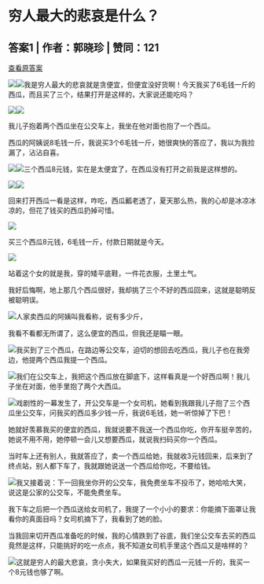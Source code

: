 # 穷人最大的悲哀是什么？

## 答案1 | 作者：郭晓珍 | 赞同：121

[查看原答案](https://www.zhihu.com/question/650473711/answer/1924120537279476994)

![](https://pic1.zhimg.com/50/v2-16aa3e39eb9a6b76ff1ea2b266c12ae3_720w.jpg?source=1def8aca)![](https://pic1.zhimg.com/80/v2-16aa3e39eb9a6b76ff1ea2b266c12ae3_720w.webp?source=1def8aca)我是穷人最大的悲哀就是贪便宜，但便宜没好货啊！今天我买了6毛钱一斤的西瓜，而且买了三个，结果打开是这样的，大家说还能吃吗？

  

![](https://picx.zhimg.com/50/v2-ebe02cab89e9c147dcb7258b8b987b16_720w.jpg?source=1def8aca)![](https://picx.zhimg.com/80/v2-ebe02cab89e9c147dcb7258b8b987b16_720w.webp?source=1def8aca)

我儿子抱着两个西瓜坐在公交车上，我坐在他对面也抱了一个西瓜。

西瓜的阿姨说8毛钱一斤，我说买3个6毛钱一斤，她很爽快的答应了，我以为我捡漏了，沾沾自喜。

  

![](https://picx.zhimg.com/50/v2-ef215767341075b2ff94d5976fc04e90_720w.jpg?source=1def8aca)![](https://picx.zhimg.com/80/v2-ef215767341075b2ff94d5976fc04e90_720w.webp?source=1def8aca)三个西瓜8元钱，实在是太便宜了，在西瓜没有打开之前我是这样想的。

![](https://picx.zhimg.com/50/v2-91df1808c50f666f16ce0d12a18fac34_720w.jpg?source=1def8aca)![](https://picx.zhimg.com/80/v2-91df1808c50f666f16ce0d12a18fac34_720w.webp?source=1def8aca)  

回来打开西瓜一看是这样，咋吃，西瓜瓤老透了，夏天那么热，我的心却是冰凉冰凉的，但花了钱买的西瓜扔掉可惜。

![](https://pica.zhimg.com/50/v2-d419d7eca4be031019354537f00ba5ff_720w.jpg?source=1def8aca)

买三个西瓜8元钱，6毛钱一斤，付款日期就是今天。

  

![](https://pica.zhimg.com/50/v2-2ad8c443e69fdc02d0e4c647984abeb0_720w.jpg?source=1def8aca)

站着这个女的就是我，穿的矮平底鞋，一件花衣服，土里土气。

我好后悔啊，地上那几个西瓜很好，我却挑了三个不好的西瓜回来，这就是聪明反被聪明误。

![](https://picx.zhimg.com/50/v2-843d79723f3b2dc320803d4a47b0399f_720w.jpg?source=1def8aca)人家卖西瓜的阿姨叫我看称，说有多少斤，

我看不看都无所谓了，这么便宜的西瓜，但我还是瞄一眼。

![](https://pic1.zhimg.com/50/v2-c7b32904cdc8dcfb2ad52d6a6306f56d_720w.jpg?source=1def8aca)我买到了三个西瓜，在路边等公交车，迫切的想回去吃西瓜，我儿子也在我旁边，他提两个西瓜我提一个西瓜。

![](https://pica.zhimg.com/50/v2-8b26614b6de9fe8789096c4f37a3e41d_720w.jpg?source=1def8aca)我们在公交车上，我把这个西瓜放在脚底下，这样看真是一个好西瓜啊！我儿子坐在对面，他手里抱了两个大西瓜。

![](https://pic1.zhimg.com/50/v2-062d5e2eb3b60e244763ad5c6bdb63ca_720w.jpg?source=1def8aca)戏剧性的一幕发生了，开公交车是一个女司机，她看到我跟我儿子抱了三个西瓜坐公交车，问我买的西瓜多少钱一斤，我说6毛钱，她一听惊掉了下巴！

她就好羡慕我买的便宜的西瓜，我就说要不我送一个西瓜你吃，你开车挺辛苦的，她说不用不用，她停顿一会儿又想要西瓜，就说我扫码买你一个西瓜。

当时车上还有别人，我就答应了，卖一个西瓜给她，我就收3元钱回来，后来到了终点站，别人都下车了，我就跟她说送一个西瓜给你吃，不要给钱。

  

![](https://picx.zhimg.com/50/v2-d2f3ef10b40ecc4075c650195edc90c9_720w.jpg?source=1def8aca)我又接着说：下一回我坐你开的公交车，我免费坐车不投币了，她哈哈大笑，说这是公家的公交车，不能免费坐车。

我下车之后把一个西瓜送给女司机了，我提了一个小小的要求：你能摘下面罩让我看你的真面目吗？女司机摘下了，我看到了她的脸。

当我回来切开西瓜准备吃的时候，我的心情跌到了谷底，我们坐公交车去买的西瓜竟然是这样，只能挑好的吃一点点，我不知道女司机手里这个西瓜又是啥样的？

![](https://picx.zhimg.com/50/v2-8c3ff60685efa654f04fd5c3c6746954_720w.jpg?source=1def8aca)这就是穷人的最大悲哀，贪小失大，如果我买好的西瓜一元钱一斤的，我买一个8元钱也够了啊。
